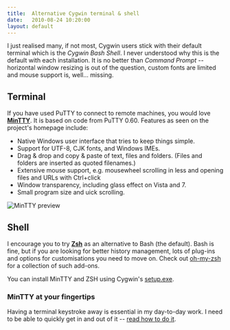 ```yaml
---
title:  Alternative Cygwin terminal & shell
date:   2010-08-24 10:20:00
layout: default
---
```


I just realised many, if not most, Cygwin users stick with their default terminal which is the *Cygwin Bash Shell*. I never understood why this is the default with each installation. It is no better than *Command Prompt* -- horizontal window resizing is out of the question, custom fonts are limited and mouse support is, well... missing.

## Terminal

If you have used PuTTY to connect to remote machines, you would love [**MinTTY**](http://code.google.com/p/mintty/). It is based on code from PuTTY 0.60. Features as seen on the project's homepage include:

  * Native Windows user interface that tries to keep things simple.
  * Support for UTF-8, CJK fonts, and Windows IMEs.
  * Drag & drop and copy & paste of text, files and folders. (Files and folders are inserted as quoted filenames.)
  * Extensive mouse support, e.g. mousewheel scrolling in less and opening files and URLs with Ctrl+click
  * Window transparency, including glass effect on Vista and 7.
  * Small program size and  uick scrolling.

![MinTTY preview](http://i.imgur.com/EBpvY.png)

## Shell

I encourage you to try [**Zsh**](http://www.zsh.org/) as an alternative to Bash (the default). Bash is fine, but if you are looking for better history management, lots of plug-ins and options for customisations you need to move on. Check out [oh-my-zsh](http://github.com/robbyrussell/oh-my-zsh) for a collection of such add-ons.

You can install MinTTY and ZSH using Cygwin's [setup.exe](http://www.cygwin.com/setup.exe).


### MinTTY at your fingertips

Having a terminal keystroke away is essential in my day-to-day work. I need to be able to quickly get in and out of it -- [read how to do it](http://blog.angeloff.name/post/1104619682/mintty-at-your-fingertips).
